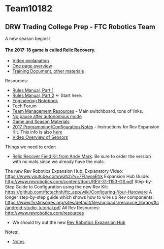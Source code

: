 # Team10182
## DRW Trading College Prep - FTC Robotics Team

A new season begins!

#### The 2017-18 game is called Relic Recovery.

- [Video explanation](https://www.youtube.com/watch?v=4xBHfwjfQGs)
- [One page overview](https://firstinspiresst01.blob.core.windows.net/ftc/first-kj-relic-recovery-onepage.pdf)
- [Training Document, other materials](https://www.firstinspires.org/resource-library/ftc/game-and-season-info)

Resources:
- [Rules Manual, Part 1](https://firstinspiresst01.blob.core.windows.net/ftc/game-ew-manual-part-1.pdf)
- [Rules Manual, Part 2](https://firstinspiresst01.blob.core.windows.net/ftc/game-manual-dw-part-2.pdf) <- Start here.
- [Engineering Notebook](https://www.firstinspires.org/sites/default/files/uploads/resource_library/ftc/engineering-notebook-guidelines.pdf)
- [Tech Forum](https://ftcforum.usfirst.org/)
- [Team Management Resources](https://www.firstinspires.org/resource-library/ftc/team-management-resources) - Main switchboard, tons of links.
- [No pause after autonomous mode](https://www.facebook.com/FTCTeams/videos/2070644152961169/)
- [Game and Season Materials](https://www.firstinspires.org/resource-library/ftc/game-and-season-info)
- [2017 Programming/Configuration Notes](https://www.firstinspires.org/sites/default/files/uploads/resource_library/ftc/android-studio-tutorial.pdf) - Instructions for Rev Expansion Kit. This info is also [here](https://github.com/ftctechnh/ftc_app/wiki/Configuring-Your-Hardware)
- [Video Overview of Sensors](http://modernroboticsinc.com/sensors)


Things we need to order:
- [Relic Recover Field Kit from Andy Mark](http://www.andymark.com/FTC17-18-p/am-3600.htm). Be sure to order the version with no mats since we already have the mats.

The new Rev Robotics Expansion Hub:
Explanatory Video: https://www.youtube.com/watch?v=7FIayseEtrk
Expansion Hub Guide: http://www.revrobotics.com/content/docs/REV-31-1153-GS.pdf
Step-by-Step Guide to Configuration using the new Rev Kit: https://github.com/ftctechnh/ftc_app/wiki/Configuring-Your-Hardware
A longer step-by-step guide which shows how to wire up Rev components: https://www.firstinspires.org/sites/default/files/uploads/resource_library/ftc/android-studio-tutorial.pdf
All Rev Resources: http://www.revrobotics.com/resources



- We should try out the new [Rev Robotics Expansion Hub](Rev.md)


Notes:
- [Notes](Notes.md)
